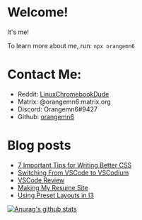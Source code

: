 # Welcome!

It's me!

To learn more about me, run:
`npx orangemn6`


# Contact Me:

- Reddit: [LinuxChromebookDude](https://reddit.com/u/LinuxChromebookDude)
- Matrix: @orangemn6:matrix.org
- Discord: Orangemn6#9427
- Github: [orangemn6](https://github.com/orangemn6)

# Blog posts
<!-- BLOG-POST-LIST:START -->
- [7 Important Tips for Writing Better CSS](https://www.jacobgoldstein.tk/posts/7-important-tips-for-writing-better-css/)
- [Switching From VSCode to VSCodium](https://www.jacobgoldstein.tk/posts/switching-from-vscode-to-vscodium/)
- [VSCode Review](https://www.jacobgoldstein.tk/posts/vscode-review/)
- [Making My Resume Site](https://www.jacobgoldstein.tk/posts/making-my-resume-site/)
- [Using Preset Layouts in I3](https://www.jacobgoldstein.tk/posts/using-preset-layouts-in-i3/)
<!-- BLOG-POST-LIST:END -->

[![Anurag's github stats](https://github-readme-stats.vercel.app/api?username=orangemn6)](https://github.com/anuraghazra/github-readme-stats)
